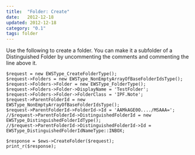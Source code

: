```yaml
---
title:  "Folder: Create"
date:   2012-12-18
updated: 2012-12-18
category: "0.1"
tags: folder
---
```

Use the following to create a folder. You can make it a subfolder of a
Distinguished Folder by uncommenting the comments and commenting the line above
it.

```php?start_inline=1
$request = new EWSType_CreateFolderType();
$request->Folders = new EWSType_NonEmptyArrayOfBaseFolderIdsType();
$request->Folders->Folder = new EWSType_FolderType();
$request->Folders->Folder->DisplayName = 'TestFolder';
$request->Folders->Folder->FolderClass = 'IPF.Note';
$request->ParentFolderId = new EWSType_NonEmptyArrayOfBaseFolderIdsType();
$request->ParentFolderId->FolderId->Id = 'AAMkAGE0O..../MSAAA=';
//$request->ParentFolderId->DistinguishedFolderId = new EWSType_DistinguishedFolderIdType();
//$request->ParentFolderId->DistinguishedFolderId->Id = EWSType_DistinguishedFolderIdNameType::INBOX;

$response = $ews->CreateFolder($request);
print_r($response);
```

